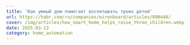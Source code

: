```yaml
---
title: 'Как умный дом помогает воспитывать троих детей'
url: https://habr.com/ru/companies/wirenboard/articles/890448/
cover: /img/articles/how_smart_home_helps_raise_three_children.webp
date: 2025-03-13
category: home_automation
---
```

